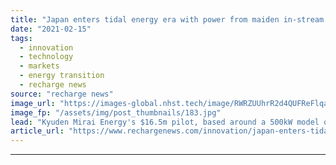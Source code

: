 ```yaml
---
title: "Japan enters tidal energy era with power from maiden in-stream tidal turbine"
date: "2021-02-15"
tags: 
  - innovation
  - technology
  - markets
  - energy transition
  - recharge news
source: "recharge news"
image_url: "https://images-global.nhst.tech/image/RWRZUUhrR2d4QUFReFlqaG9RUmNRdkorbFdaN3F1TkVyVVNTTjdFY2MrND0=/nhst/binary/48f06b52171b188cfc0d041c6cb2cdf0"
image_fp: "/assets/img/post_thumbnails/183.jpg"
lead: "Kyuden Mirai Energy's $16.5m pilot, based around a 500kW model of Simec Atlantis AR1500 technology, generates lead-off 10MWh at location in straits of Naru Island"
article_url: "https://www.rechargenews.com/innovation/japan-enters-tidal-energy-era-with-power-from-maiden-in-stream-tidal-turbine/2-1-963258"
---
```


---
